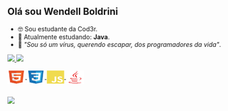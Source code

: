 ## Olá sou Wendell Boldrini

- :nerd_face: Sou estudante da Cod3r.
- 🌱 Atualmente estudando: **Java**.
- 💙 <i>⁠"Sou só um vírus, querendo escapar, dos programadores da vida"</i>.

<div>
  <a href="https://github.com/Wendbsl">
  <img height="180em" src="https://github-readme-stats.vercel.app/api?username=Wendbsl&show_icons=true&theme=tokyonight&include_all_commits=true&count_private=true"/>
  <img height="180em" src="https://github-readme-stats.vercel.app/api/top-langs/?username=Wendbsl&layout=compact&langs_count=16&theme=tokyonight"/>
<div>
  
<div style="display: inline_block"><br>
  <img align="center" alt="Rafa-HTML" height="30" width="40" src="https://raw.githubusercontent.com/devicons/devicon/master/icons/html5/html5-original.svg">
  <img align="center" alt="Rafa-CSS" height="30" width="40" src="https://raw.githubusercontent.com/devicons/devicon/master/icons/css3/css3-original.svg">
  <img align="center" alt="Rafa-Js" height="30" width="40" src="https://raw.githubusercontent.com/devicons/devicon/master/icons/javascript/javascript-plain.svg">
  <img align="center" alt="Rafa-Js" height="30" width="40" src="https://raw.githubusercontent.com/devicons/devicon/master/icons/java/java-plain.svg">
  
</div>

##  
  
<div> 
  <a href="https://www.linkedin.com/in/wendell-boldrini-44852a15b" target="_blank"><img src="https://img.shields.io/badge/-LinkedIn-%230077B5?style=for-the-badge&logo=linkedin&logoColor=white" target="_blank"></a>
</div>  
